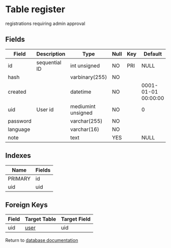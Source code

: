 Table register
===========

registrations requiring admin approval

Fields
------

| Field    | Description   | Type               | Null | Key | Default             | Extra          |
| -------- | ------------- | ------------------ | ---- | --- | ------------------- | -------------- |
| id       | sequential ID | int unsigned       | NO   | PRI | NULL                | auto_increment |
| hash     |               | varbinary(255)     | NO   |     |                     |                |
| created  |               | datetime           | NO   |     | 0001-01-01 00:00:00 |                |
| uid      | User id       | mediumint unsigned | NO   |     | 0                   |                |
| password |               | varchar(255)       | NO   |     |                     |                |
| language |               | varchar(16)        | NO   |     |                     |                |
| note     |               | text               | YES  |     | NULL                |                |

Indexes
------------

| Name    | Fields |
| ------- | ------ |
| PRIMARY | id     |
| uid     | uid    |

Foreign Keys
------------

| Field | Target Table | Target Field |
|-------|--------------|--------------|
| uid | [user](help/database/db_user) | uid |

Return to [database documentation](help/database)
